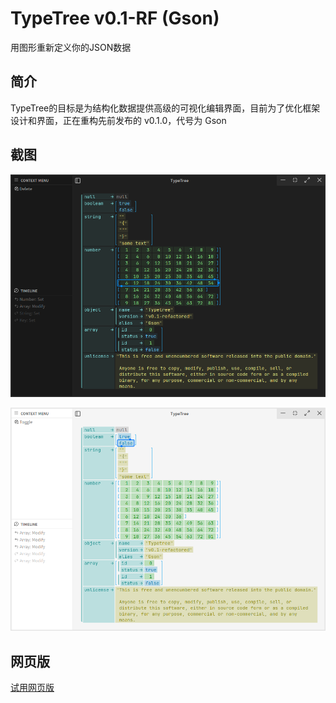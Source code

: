 # TypeTree v0.1-RF (Gson)

用图形重新定义你的JSON数据

## 简介

TypeTree的目标是为结构化数据提供高级的可视化编辑界面，目前为了优化框架设计和界面，正在重构先前发布的 v0.1.0，代号为 Gson

## 截图

![暗黑主题](screenshots/dark.png)

![明亮主题](screenshots/light.png)

## 网页版

[试用网页版](src/app.html)